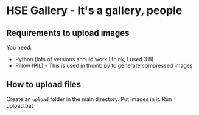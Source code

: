 # HSE Gallery - It's a gallery, people
## Requirements to upload images
You need:
* Python (lots of versions should work I think, I used 3.8)
* Pillow (PIL) - This is used in thumb.py to generate compressed images
## How to upload files
Create an `upload` folder in the main directory. Put images in it. Run upload.bat
